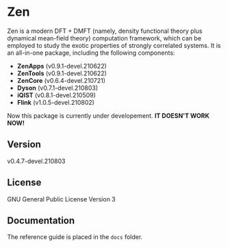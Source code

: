 # Zen

Zen is a modern DFT + DMFT (namely, density functional theory plus dynamical mean-field theory) computation framework, which can be employed to study the exotic properties of strongly correlated systems. It is an all-in-one package, including the following components:

* **ZenApps** (v0.9.1-devel.210622)
* **ZenTools** (v0.9.1-devel.210622)
* **ZenCore** (v0.6.4-devel.210721)
* **Dyson** (v0.7.1-devel.210803)
* **iQIST** (v0.8.1-devel.210509)
* **Flink** (v1.0.5-devel.210802)

Now this package is currently under developement. **IT DOESN'T WORK NOW!**

## Version

v0.4.7-devel.210803

## License

GNU General Public License Version 3

## Documentation

The reference guide is placed in the `docs` folder.
